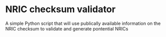 # NRIC checksum validator
 A simple Python script that will use publically available information on the NRIC checksum to validate and generate pontential NRICs

